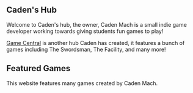 ## Caden's Hub

Welcome to Caden's hub, the owner, Caden Mach is a small indie game developer working towards giving students fun games to play!

[Game Central](https://sites.google.com/ennis.k12.tx.us/gamecentral) is another hub Caden has created, it features a bunch of games including The Swordsman, The Facility, and many more!

## Featured Games

This website features many games created by Caden Mach.
